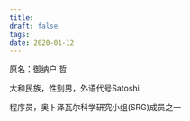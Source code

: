```yaml
---
title: 
draft: false
tags: 
date: 2020-01-12
---
```

原名：御纳户 哲

大和民族，性别男，外语代号Satoshi

程序员，奥卜泽瓦尔科学研究小组(SRG)成员之一